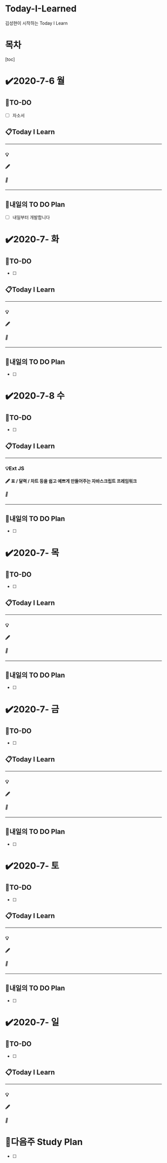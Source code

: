# Today-I-Learned

김성현이 시작하는 Today I Learn

# 목차

[toc]	

# :heavy_check_mark:2020-7-6 월

## 📝TO-DO

- [ ] 자소서

## 📋Today I Learn

-----------

### 💡

#### :fountain_pen: 

##### :ticket:

----------

## 🔎내일의 TO DO Plan

- [ ] 내일부터 개발합니다



# :heavy_check_mark:2020-7- 화

## 📝TO-DO

- [ ] 

## 📋Today I Learn

-----------

### 💡

#### :fountain_pen: 

##### :ticket:

----------

## 🔎내일의 TO DO Plan

- [ ] 



# :heavy_check_mark:2020-7-8 수

## 📝TO-DO

- [ ] 

## 📋Today I Learn

-----------

### 💡Ext JS

#### :fountain_pen: 표 / 달력 / 차트 등을 쉽고 예쁘게 만들어주는 자바스크립트 프레임워크

##### :ticket: 

----------

## 🔎내일의 TO DO Plan

- [ ] 



# :heavy_check_mark:2020-7- 목

## 📝TO-DO

- [ ] 

## 📋Today I Learn

-----------

### 💡

#### :fountain_pen: 

##### :ticket:

----------

## 🔎내일의 TO DO Plan

- [ ] 



# :heavy_check_mark:2020-7- 금

## 📝TO-DO

- [ ] 

## 📋Today I Learn

-----------

### 💡

#### :fountain_pen: 

##### :ticket:

----------

## 🔎내일의 TO DO Plan

- [ ] 



# :heavy_check_mark:2020-7- 토

## 📝TO-DO

- [ ] 

## 📋Today I Learn

-----------

### 💡

#### :fountain_pen: 

##### :ticket:

----------

## 🔎내일의 TO DO Plan

- [ ] 

# :heavy_check_mark:2020-7- 일

## 📝TO-DO

- [ ] 

## 📋Today I Learn

-----------

### 💡

#### :fountain_pen: 

##### :ticket:







# 🌈다음주 Study Plan

- [ ] 